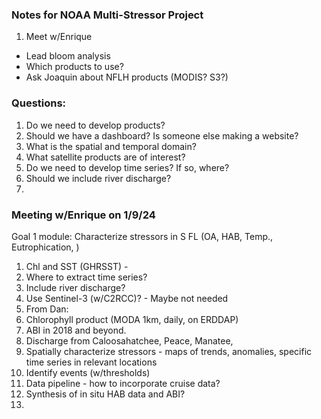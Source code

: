 ### Notes for NOAA Multi-Stressor Project

1. Meet w/Enrique
  - Lead bloom analysis
  - Which products to use?
  - Ask Joaquin about NFLH products (MODIS? S3?)


### Questions:
1. Do we need to develop products?
2. Should we have a dashboard? Is someone else making a website?
3. What is the spatial and temporal domain?
4. What satellite products are of interest?
5. Do we need to develop time series? If so, where?
6. Should we include river discharge?
7. 

### Meeting w/Enrique on 1/9/24
Goal 1 module: Characterize stressors in S FL (OA, HAB, Temp., Eutrophication, )
1. Chl and SST (GHRSST) -
2. Where to extract time series?
3. Include river discharge?
4. Use Sentinel-3 (w/C2RCC)? - Maybe not needed
5. From Dan:
6. Chlorophyll product (MODA 1km, daily, on ERDDAP)
7. ABI in 2018 and beyond.
8. Discharge from Caloosahatchee, Peace, Manatee,
9. Spatially characterize stressors - maps of trends, anomalies, specific time series in relevant locations
10. Identify events (w/thresholds)
11. Data pipeline - how to incorporate cruise data?
12. Synthesis of in situ HAB data and ABI?
13.  
